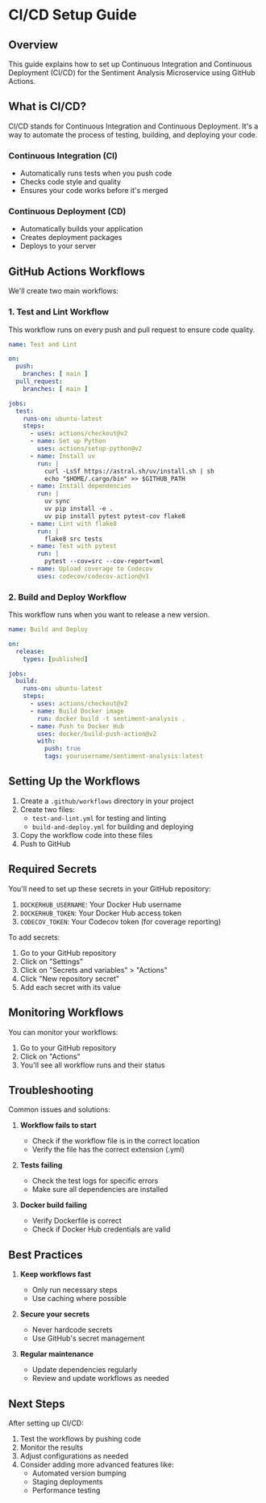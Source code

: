 # CI/CD Setup Guide

## Overview

This guide explains how to set up Continuous Integration and Continuous Deployment (CI/CD) for the Sentiment Analysis Microservice using GitHub Actions.

## What is CI/CD?

CI/CD stands for Continuous Integration and Continuous Deployment. It's a way to automate the process of testing, building, and deploying your code.

### Continuous Integration (CI)
- Automatically runs tests when you push code
- Checks code style and quality
- Ensures your code works before it's merged

### Continuous Deployment (CD)
- Automatically builds your application
- Creates deployment packages
- Deploys to your server

## GitHub Actions Workflows

We'll create two main workflows:

### 1. Test and Lint Workflow
This workflow runs on every push and pull request to ensure code quality.

```yaml
name: Test and Lint

on:
  push:
    branches: [ main ]
  pull_request:
    branches: [ main ]

jobs:
  test:
    runs-on: ubuntu-latest
    steps:
      - uses: actions/checkout@v2
      - name: Set up Python
        uses: actions/setup-python@v2
      - name: Install uv
        run: |
          curl -LsSf https://astral.sh/uv/install.sh | sh
          echo "$HOME/.cargo/bin" >> $GITHUB_PATH
      - name: Install dependencies
        run: |
          uv sync
          uv pip install -e .
          uv pip install pytest pytest-cov flake8
      - name: Lint with flake8
        run: |
          flake8 src tests
      - name: Test with pytest
        run: |
          pytest --cov=src --cov-report=xml
      - name: Upload coverage to Codecov
        uses: codecov/codecov-action@v1
```

### 2. Build and Deploy Workflow
This workflow runs when you want to release a new version.

```yaml
name: Build and Deploy

on:
  release:
    types: [published]

jobs:
  build:
    runs-on: ubuntu-latest
    steps:
      - uses: actions/checkout@v2
      - name: Build Docker image
        run: docker build -t sentiment-analysis .
      - name: Push to Docker Hub
        uses: docker/build-push-action@v2
        with:
          push: true
          tags: yourusername/sentiment-analysis:latest
```

## Setting Up the Workflows

1. Create a `.github/workflows` directory in your project
2. Create two files:
   - `test-and-lint.yml` for testing and linting
   - `build-and-deploy.yml` for building and deploying
3. Copy the workflow code into these files
4. Push to GitHub

## Required Secrets

You'll need to set up these secrets in your GitHub repository:

1. `DOCKERHUB_USERNAME`: Your Docker Hub username
2. `DOCKERHUB_TOKEN`: Your Docker Hub access token
3. `CODECOV_TOKEN`: Your Codecov token (for coverage reporting)

To add secrets:
1. Go to your GitHub repository
2. Click on "Settings"
3. Click on "Secrets and variables" > "Actions"
4. Click "New repository secret"
5. Add each secret with its value

## Monitoring Workflows

You can monitor your workflows:
1. Go to your GitHub repository
2. Click on "Actions"
3. You'll see all workflow runs and their status

## Troubleshooting

Common issues and solutions:

1. **Workflow fails to start**
   - Check if the workflow file is in the correct location
   - Verify the file has the correct extension (.yml)

2. **Tests failing**
   - Check the test logs for specific errors
   - Make sure all dependencies are installed

3. **Docker build failing**
   - Verify Dockerfile is correct
   - Check if Docker Hub credentials are valid

## Best Practices

1. **Keep workflows fast**
   - Only run necessary steps
   - Use caching where possible

2. **Secure your secrets**
   - Never hardcode secrets
   - Use GitHub's secret management

3. **Regular maintenance**
   - Update dependencies regularly
   - Review and update workflows as needed

## Next Steps

After setting up CI/CD:
1. Test the workflows by pushing code
2. Monitor the results
3. Adjust configurations as needed
4. Consider adding more advanced features like:
   - Automated version bumping
   - Staging deployments
   - Performance testing 